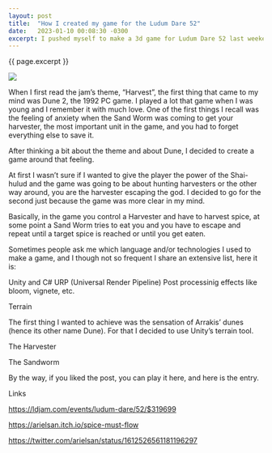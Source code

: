 ```yaml
---
layout: post
title:  "How I created my game for the Ludum Dare 52"
date:   2023-01-10 00:08:30 -0300
excerpt: I pushed myself to make a 3d game for Ludum Dare 52 last weekend and felt like a beginner during the process but it felt really good and I learned new things. I am super happy with that. In this blog post I will share the experience and some of the technical details of the solution. 
---
```


{{ page.excerpt }}

<div class="gif">
    <img src="/assets/ldjam52-travel_01.gif" />
</div>

When I first read the jam’s theme, “Harvest”, the first thing that came to my mind was Dune 2, the 1992 PC game. I played a lot that game when I was young and I remember it with much love. One of the first things I recall was the feeling of anxiety when the Sand Worm was coming to get your harvester, the most important unit in the game, and you had to forget everything else to save it. 

After thinking a bit about the theme and about Dune, I decided to create a game around that feeling. 

At first I wasn’t sure if I wanted to give the player the power of the Shai-hulud and the game was going to be about hunting harvesters or the other way around, you are the harvester escaping the god. I decided to go for the second just because the game was more clear in my mind.

Basically, in the game you control a Harvester and have to harvest spice, at some point a Sand Worm tries to eat you and you have to escape and repeat until a target spice is reached or until you get eaten.

Sometimes people ask me which language and/or technologies I used to make a game, and I though not so frequent I share an extensive list, here it is:

Unity and C#
URP (Universal Render Pipeline)
Post processinig effects like bloom, vignete, etc.



Terrain

The first thing I wanted to achieve was the sensation of Arrakis’ dunes (hence its other name Dune). For that I decided to use Unity’s terrain tool.

The Harvester

The Sandworm

By the way, if you liked the post, you can play it here, and here is the entry.

Links

https://ldjam.com/events/ludum-dare/52/$319699

https://arielsan.itch.io/spice-must-flow

https://twitter.com/arielsan/status/1612526561181196297

